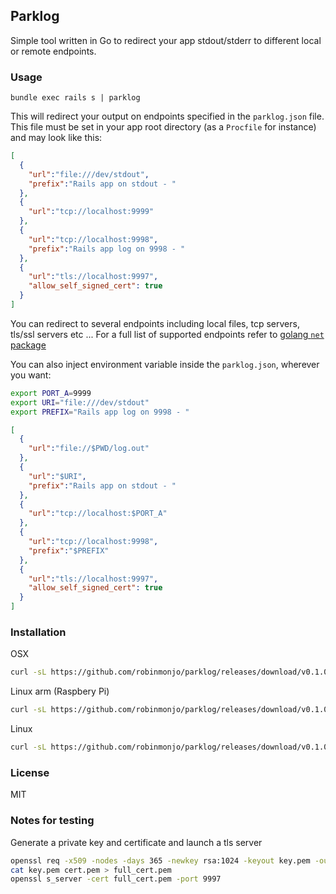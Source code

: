 ## Parklog

Simple tool written in Go to redirect your app stdout/stderr to different local or remote endpoints.

### Usage

`bundle exec rails s | parklog`

This will redirect your output on endpoints specified in the `parklog.json` file. This file must be set in your app root directory (as a `Procfile` for instance) and may look like this:

````json
[
  {
    "url":"file:///dev/stdout",
    "prefix":"Rails app on stdout - "
  },
  {
    "url":"tcp://localhost:9999"
  },
  {
    "url":"tcp://localhost:9998",
    "prefix":"Rails app log on 9998 - "
  },
  {
    "url":"tls://localhost:9997",
    "allow_self_signed_cert": true
  }
]
````
You can redirect to several endpoints including local files, tcp servers, tls/ssl servers etc ...
For a full list of supported endpoints refer to [golang `net` package](http://golang.org/pkg/net/#Dial)

You can also inject environment variable inside the `parklog.json`, wherever you want:

````bash
export PORT_A=9999
export URI="file:///dev/stdout"
export PREFIX="Rails app log on 9998 - "
````

````json
[
  {
    "url":"file://$PWD/log.out"
  },
  {
    "url":"$URI",
    "prefix":"Rails app on stdout - "
  },
  {
    "url":"tcp://localhost:$PORT_A"
  },
  {
    "url":"tcp://localhost:9998",
    "prefix":"$PREFIX"
  },
  {
    "url":"tls://localhost:9997",
    "allow_self_signed_cert": true
  }
]
````

### Installation

OSX

````bash
curl -sL https://github.com/robinmonjo/parklog/releases/download/v0.1.0/parklog_darwin_x86_64.tgz | tar -C /usr/local/bin -zxf -
````

Linux arm (Raspbery Pi)

````bash
curl -sL https://github.com/robinmonjo/parklog/releases/download/v0.1.0/parklog_linux_pi.tgz | tar -C /usr/local/bin -zxf -
````

Linux

````bash
curl -sL https://github.com/robinmonjo/parklog/releases/download/v0.1.0/parklog_linux_x86_64.tgz | tar -C /usr/local/bin -zxf -
````


### License

MIT

### Notes for testing

Generate a private key and certificate and launch a tls server

````bash
openssl req -x509 -nodes -days 365 -newkey rsa:1024 -keyout key.pem -out cert.pem
cat key.pem cert.pem > full_cert.pem
openssl s_server -cert full_cert.pem -port 9997
````
